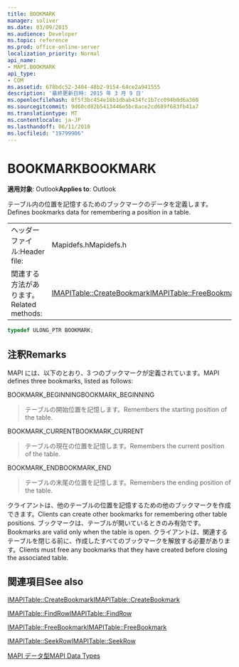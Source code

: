 ```yaml
---
title: BOOKMARK
manager: soliver
ms.date: 03/09/2015
ms.audience: Developer
ms.topic: reference
ms.prod: office-online-server
localization_priority: Normal
api_name:
- MAPI.BOOKMARK
api_type:
- COM
ms.assetid: 678bdc52-3404-48b2-9154-64ce2a941555
description: '最終更新日時: 2015 年 3 月 9 日'
ms.openlocfilehash: 8f5f3bc454e18b1dbab434fc1b7cc094b0d6a360
ms.sourcegitcommit: 9d60cd82b5413446e5bc8ace2cd689f683fb41a7
ms.translationtype: MT
ms.contentlocale: ja-JP
ms.lasthandoff: 06/11/2018
ms.locfileid: "19799906"
---
```

# <a name="bookmark"></a><span data-ttu-id="09ac8-103">BOOKMARK</span><span class="sxs-lookup"><span data-stu-id="09ac8-103">BOOKMARK</span></span>

  
  
<span data-ttu-id="09ac8-104">**適用対象**: Outlook</span><span class="sxs-lookup"><span data-stu-id="09ac8-104">**Applies to**: Outlook</span></span> 
  
<span data-ttu-id="09ac8-105">テーブル内の位置を記憶するためのブックマークのデータを定義します。</span><span class="sxs-lookup"><span data-stu-id="09ac8-105">Defines bookmarks data for remembering a position in a table.</span></span> 
  
|||
|:-----|:-----|
|<span data-ttu-id="09ac8-106">ヘッダー ファイル:</span><span class="sxs-lookup"><span data-stu-id="09ac8-106">Header file:</span></span>  <br/> |<span data-ttu-id="09ac8-107">Mapidefs.h</span><span class="sxs-lookup"><span data-stu-id="09ac8-107">Mapidefs.h</span></span>  <br/> |
|<span data-ttu-id="09ac8-108">関連する方法があります。</span><span class="sxs-lookup"><span data-stu-id="09ac8-108">Related methods:</span></span>  <br/> |<span data-ttu-id="09ac8-109">[IMAPITable::CreateBookmark](imapitable-createbookmark.md)[IMAPITable::FreeBookmark](imapitable-freebookmark.md)</span><span class="sxs-lookup"><span data-stu-id="09ac8-109">[IMAPITable::CreateBookmark](imapitable-createbookmark.md)[IMAPITable::FreeBookmark](imapitable-freebookmark.md)</span></span> <br/> |
   
```cpp
typedef ULONG_PTR BOOKMARK;
```

## <a name="remarks"></a><span data-ttu-id="09ac8-110">注釈</span><span class="sxs-lookup"><span data-stu-id="09ac8-110">Remarks</span></span>

<span data-ttu-id="09ac8-111">MAPI には、以下のとおり、3 つのブックマークが定義されています。</span><span class="sxs-lookup"><span data-stu-id="09ac8-111">MAPI defines three bookmarks, listed as follows:</span></span>
  
<span data-ttu-id="09ac8-112">BOOKMARK_BEGINNING</span><span class="sxs-lookup"><span data-stu-id="09ac8-112">BOOKMARK_BEGINNING</span></span> 
  
> <span data-ttu-id="09ac8-113">テーブルの開始位置を記憶します。</span><span class="sxs-lookup"><span data-stu-id="09ac8-113">Remembers the starting position of the table.</span></span> 
    
<span data-ttu-id="09ac8-114">BOOKMARK_CURRENT</span><span class="sxs-lookup"><span data-stu-id="09ac8-114">BOOKMARK_CURRENT</span></span> 
  
> <span data-ttu-id="09ac8-115">テーブルの現在の位置を記憶します。</span><span class="sxs-lookup"><span data-stu-id="09ac8-115">Remembers the current position of the table.</span></span>
    
<span data-ttu-id="09ac8-116">BOOKMARK_END</span><span class="sxs-lookup"><span data-stu-id="09ac8-116">BOOKMARK_END</span></span> 
  
> <span data-ttu-id="09ac8-117">テーブルの末尾の位置を記憶します。</span><span class="sxs-lookup"><span data-stu-id="09ac8-117">Remembers the ending position of the table.</span></span>
    
<span data-ttu-id="09ac8-118">クライアントは、他のテーブルの位置を記憶するための他のブックマークを作成できます。</span><span class="sxs-lookup"><span data-stu-id="09ac8-118">Clients can create other bookmarks for remembering other table positions.</span></span> <span data-ttu-id="09ac8-119">ブックマークは、テーブルが開いているときのみ有効です。</span><span class="sxs-lookup"><span data-stu-id="09ac8-119">Bookmarks are valid only when the table is open.</span></span> <span data-ttu-id="09ac8-120">クライアントは、関連するテーブルを閉じる前に、作成したすべてのブックマークを解放する必要があります。</span><span class="sxs-lookup"><span data-stu-id="09ac8-120">Clients must free any bookmarks that they have created before closing the associated table.</span></span> 
  
## <a name="see-also"></a><span data-ttu-id="09ac8-121">関連項目</span><span class="sxs-lookup"><span data-stu-id="09ac8-121">See also</span></span>



[<span data-ttu-id="09ac8-122">IMAPITable::CreateBookmark</span><span class="sxs-lookup"><span data-stu-id="09ac8-122">IMAPITable::CreateBookmark</span></span>](imapitable-createbookmark.md)
  
[<span data-ttu-id="09ac8-123">IMAPITable::FindRow</span><span class="sxs-lookup"><span data-stu-id="09ac8-123">IMAPITable::FindRow</span></span>](imapitable-findrow.md)
  
[<span data-ttu-id="09ac8-124">IMAPITable::FreeBookmark</span><span class="sxs-lookup"><span data-stu-id="09ac8-124">IMAPITable::FreeBookmark</span></span>](imapitable-freebookmark.md)
  
[<span data-ttu-id="09ac8-125">IMAPITable::SeekRow</span><span class="sxs-lookup"><span data-stu-id="09ac8-125">IMAPITable::SeekRow</span></span>](imapitable-seekrow.md)


[<span data-ttu-id="09ac8-126">MAPI データ型</span><span class="sxs-lookup"><span data-stu-id="09ac8-126">MAPI Data Types</span></span>](mapi-data-types.md)

